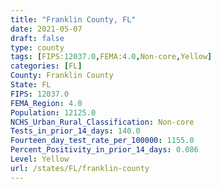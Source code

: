 ```yaml
---
title: "Franklin County, FL"
date: 2021-05-07
draft: false
type: county
tags: [FIPS:12037.0,FEMA:4.0,Non-core,Yellow]
categories: [FL]
County: Franklin County
State: FL
FIPS: 12037.0
FEMA_Region: 4.0
Population: 12125.0
NCHS_Urban_Rural_Classification: Non-core
Tests_in_prior_14_days: 140.0
Fourteen_day_test_rate_per_100000: 1155.0
Percent_Positivity_in_prior_14_days: 0.086
Level: Yellow
url: /states/FL/franklin-county
---
```



